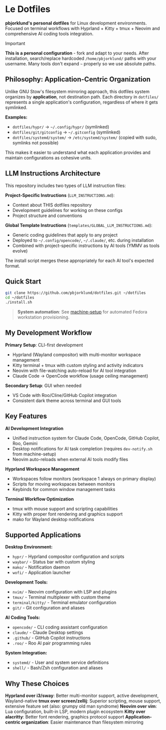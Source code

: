 # Le Dotfiles

**pbjorklund's personal dotfiles** for Linux development environments. Focused on terminal workflows with Hyprland + Kitty + tmux + Neovim and comprehensive AI coding tools integration.

> [!IMPORTANT]
> **This is a personal configuration** - fork and adapt to your needs. After installation, search/replace hardcoded `/home/pbjorklund/` paths with your username. Many tools don't expand `~` properly so we use absolute paths.

## Philosophy: Application-Centric Organization

Unlike GNU Stow's filesystem mirroring approach, this dotfiles system organizes by **application**, not destination path. Each directory in `dotfiles/` represents a single application's configuration, regardless of where it gets symlinked.

**Examples:**
- `dotfiles/hypr/` → `~/.config/hypr/` (symlinked)
- `dotfiles/git/gitconfig` → `~/.gitconfig` (symlinked)
- `dotfiles/systemd/system/` → `/etc/systemd/system/` (copied with sudo, symlinks not possible)

This makes it easier to understand what each application provides and maintain configurations as cohesive units.

## LLM Instructions Architecture

This repository includes two types of LLM instruction files:

**Project-Specific Instructions** (`LLM_INSTRUCTIONS.md`):
- Context about THIS dotfiles repository
- Development guidelines for working on these configs
- Project structure and conventions

**Global Template Instructions** (`templates/GLOBAL_LLM_INSTRUCTIONS.md`):
- Generic coding guidelines that apply to any project
- Deployed to `~/.config/opencode/`, `~/.claude/`, etc. during installation
- Combined with project-specific instructions by AI tools (YMMV as tools evolve)

The install script merges these appropriately for each AI tool's expected format.

## Quick Start

```bash
git clone https://github.com/pbjorklund/dotfiles.git ~/dotfiles
cd ~/dotfiles
./install.sh
```

> **System automation**: See [machine-setup](https://github.com/pbjorklund/machine-setup) for automated Fedora workstation provisioning.

## My Development Workflow

**Primary Setup**: CLI-first development
- Hyprland (Wayland compositor) with multi-monitor workspace management
- Kitty terminal + tmux with custom styling and activity indicators
- Neovim with file-watching auto-reload for AI tool integration
- Claude Code → OpenCode workflow (usage ceiling management)

**Secondary Setup**: GUI when needed
- VS Code with Roo/Cline/GitHub Copilot integration
- Consistent dark theme across terminal and GUI tools

## Key Features

**AI Development Integration**
- Unified instruction system for Claude Code, OpenCode, GitHub Copilot, Roo, Gemini
- Desktop notifications for AI task completion (requires `dev-notify.sh` from machine-setup)
- Neovim auto-reloads when external AI tools modify files

**Hyprland Workspace Management**
- Workspaces follow monitors (workspace 1 always on primary display)
- Scripts for moving workspaces between monitors
- Keybinds for common window management tasks

**Terminal Workflow Optimization**
- tmux with mouse support and scripting capabilities
- Kitty with proper font rendering and graphics support
- mako for Wayland desktop notifications

## Supported Applications

**Desktop Environment:**
- `hypr/` - Hyprland compositor configuration and scripts
- `waybar/` - Status bar with custom styling
- `mako/` - Notification daemon
- `wofi/` - Application launcher

**Development Tools:**
- `nvim/` - Neovim configuration with LSP and plugins
- `tmux/` - Terminal multiplexer with custom theme
- `terminal/kitty/` - Terminal emulator configuration
- `git/` - Git configuration and aliases

**AI Coding Tools:**
- `opencode/` - CLI coding assistant configuration
- `claude/` - Claude Desktop settings
- `.github/` - GitHub Copilot instructions
- `.roo/` - Roo AI pair programming rules

**System Integration:**
- `systemd/` - User and system service definitions
- `shell/` - Bash/Zsh configuration and aliases

## Why These Choices

**Hyprland over i3/sway**: Better multi-monitor support, active development, Wayland-native
**tmux over screen/zellij**: Superior scripting, mouse support, extensive feature set (also: grumpy old man syndrome)
**Neovim over vim**: Lua configuration, built-in LSP, modern plugin ecosystem
**Kitty over alacritty**: Better font rendering, graphics protocol support
**Application-centric organization**: Easier maintenance than filesystem mirroring